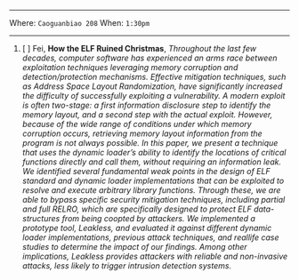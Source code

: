 ***

Where: `Caoguanbiao 208` When: `1:30pm`

***


1. [ ] Fei, **How the ELF Ruined Christmas**, *Throughout the last few decades, computer software has experienced an arms race between exploitation techniques leveraging memory corruption and detection/protection mechanisms. Effective mitigation techniques, such as Address Space Layout Randomization, have significantly increased the difficulty of successfully exploiting a vulnerability. A modern exploit is often two-stage: a first information disclosure step to identify the memory layout, and a second step with the actual exploit. However, because of the wide range of conditions under which memory corruption occurs, retrieving memory layout information from the program is not always possible. In this paper, we present a technique that uses the dynamic loader’s ability to identify the locations of critical functions directly and call them, without requiring an information leak. We identified several fundamental weak points in the design of ELF standard and dynamic loader implementations that can be exploited to resolve and execute arbitrary library functions. Through these, we are able to bypass specific security mitigation techniques, including partial and full RELRO, which are specifically designed to protect ELF data-structures from being coopted by attackers. We implemented a prototype tool, Leakless, and evaluated it against different dynamic loader implementations, previous attack techniques, and reallife case studies to determine the impact of our findings. Among other implications, Leakless provides attackers with reliable and non-invasive attacks, less likely to trigger intrusion detection systems.*
